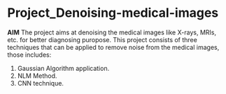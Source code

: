 # Project_Denoising-medical-images

**AIM**
The project aims at denoising the medical images like X-rays, MRIs, etc. for better diagnosing puropose.
This project consists of three techniques that can be applied to remove noise from the medical images, those includes:
1. Gaussian Algorithm application.
2. NLM Method.
3. CNN technique.

